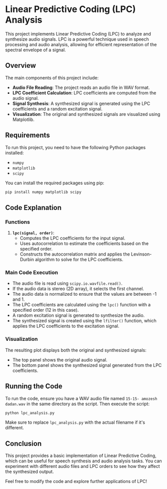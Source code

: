 # Linear Predictive Coding (LPC) Analysis

This project implements Linear Predictive Coding (LPC) to analyze and synthesize audio signals. LPC is a powerful technique used in speech processing and audio analysis, allowing for efficient representation of the spectral envelope of a signal.

## Overview

The main components of this project include:

- **Audio File Reading**: The project reads an audio file in WAV format.
- **LPC Coefficient Calculation**: LPC coefficients are computed from the audio signal.
- **Signal Synthesis**: A synthesized signal is generated using the LPC coefficients and a random excitation signal.
- **Visualization**: The original and synthesized signals are visualized using Matplotlib.

## Requirements

To run this project, you need to have the following Python packages installed:

- `numpy`
- `matplotlib`
- `scipy`

You can install the required packages using pip:

```bash
pip install numpy matplotlib scipy
```

## Code Explanation

### Functions

1. **`lpc(signal, order)`**: 
   - Computes the LPC coefficients for the input signal.
   - Uses autocorrelation to estimate the coefficients based on the specified order.
   - Constructs the autocorrelation matrix and applies the Levinson-Durbin algorithm to solve for the LPC coefficients.

### Main Code Execution

- The audio file is read using `scipy.io.wavfile.read()`.
- If the audio data is stereo (2D array), it selects the first channel.
- The audio data is normalized to ensure that the values are between -1 and 1.
- The LPC coefficients are calculated using the `lpc()` function with a specified order (12 in this case).
- A random excitation signal is generated to synthesize the audio.
- The synthesized signal is created using the `lfilter()` function, which applies the LPC coefficients to the excitation signal.

### Visualization

The resulting plot displays both the original and synthesized signals:
- The top panel shows the original audio signal.
- The bottom panel shows the synthesized signal generated from the LPC coefficients.

## Running the Code

To run the code, ensure you have a WAV audio file named `15-15- amozesh dadan.wav` in the same directory as the script. Then execute the script:

```bash
python lpc_analysis.py
```

Make sure to replace `lpc_analysis.py` with the actual filename if it's different.

## Conclusion

This project provides a basic implementation of Linear Predictive Coding, which can be useful for speech synthesis and audio analysis tasks. You can experiment with different audio files and LPC orders to see how they affect the synthesized output.

Feel free to modify the code and explore further applications of LPC!